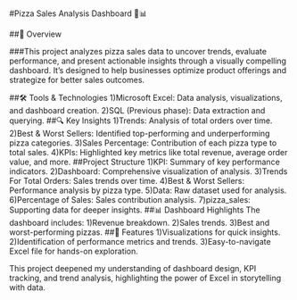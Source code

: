 
#Pizza Sales Analysis Dashboard 🍕📊

##📖 Overview

###This project analyzes pizza sales data to uncover trends, evaluate performance, and present actionable insights through a visually compelling dashboard. It’s designed to help businesses optimize product offerings and strategize for better sales outcomes.

##🛠️ Tools & Technologies 1)Microsoft Excel: Data analysis, visualizations, and dashboard creation. 2)SQL (Previous phase): Data extraction and querying. ##🔍 Key Insights 1)Trends: Analysis of total orders over time. 2)Best & Worst Sellers: Identified top-performing and underperforming pizza categories. 3)Sales Percentage: Contribution of each pizza type to total sales. 4)KPIs: Highlighted key metrics like total revenue, average order value, and more. ##Project Structure 1)KPI: Summary of key performance indicators. 2)Dashboard: Comprehensive visualization of analysis. 3)Trends For Total Orders: Sales trends over time. 4)Best & Worst Sellers: Performance analysis by pizza type. 5)Data: Raw dataset used for analysis. 6)Percentage of Sales: Sales contribution analysis. 7)pizza_sales: Supporting data for deeper insights. ##📊 Dashboard Highlights The dashboard includes: 1)Revenue breakdown. 2)Sales trends. 3)Best and worst-performing pizzas. ##🌟 Features 1)Visualizations for quick insights. 2)Identification of performance metrics and trends. 3)Easy-to-navigate Excel file for hands-on exploration.

This project deepened my understanding of dashboard design, KPI tracking, and trend analysis, highlighting the power of Excel in storytelling with data.
